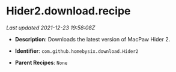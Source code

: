 # Hider2.download.recipe

_Last updated 2021-12-23 19:58:08Z_

- **Description**: Downloads the latest version of MacPaw Hider 2.

- **Identifier**: `com.github.homebysix.download.Hider2`

- **Parent Recipes**: `None`